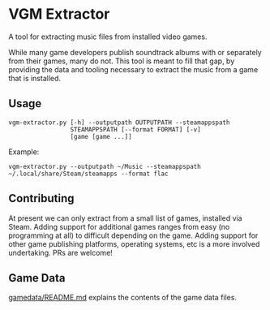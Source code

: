 # VGM Extractor

A tool for extracting music files from installed video games.

While many game developers publish soundtrack albums with or separately from their games, many do not. This tool is meant to fill that gap, by providing the data and tooling necessary to extract the music from a game that is installed.

## Usage

    vgm-extractor.py [-h] --outputpath OUTPUTPATH --steamappspath
                     STEAMAPPSPATH [--format FORMAT] [-v]
                     [game [game ...]]

Example:

    vgm-extractor.py --outputpath ~/Music --steamappspath ~/.local/share/Steam/steamapps --format flac

## Contributing

At present we can only extract from a small list of games, installed via Steam. Adding support for additional games ranges from easy (no programming at all) to difficult depending on the game. Adding support for other game publishing platforms, operating systems, etc is a more involved undertaking. PRs are welcome!

## Game Data

[gamedata/README.md](gamedata/README.md) explains the contents of the game data files.